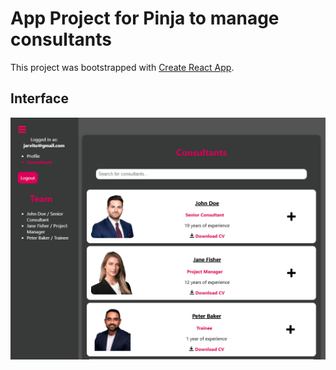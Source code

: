 # App Project for Pinja to manage consultants

This project was bootstrapped with [Create React App](https://github.com/facebook/create-react-app).

## Interface
![Interface](interface.png)
